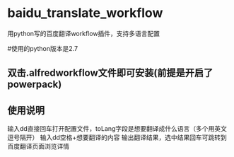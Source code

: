 # baidu_translate_workflow
用python写的百度翻译workflow插件，支持多语言配置

#使用的python版本是2.7

## 双击.alfredworkflow文件即可安装(前提是开启了powerpack)

## 使用说明
输入dd直接回车打开配置文件，toLang字段是想要翻译成什么语言（多个用英文逗号隔开）
输入dd空格+想要翻译的内容 输出翻译结果，选中结果回车可跳转到百度翻译页面浏览详情


